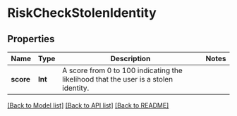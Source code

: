 # RiskCheckStolenIdentity

## Properties
Name | Type | Description | Notes
------------ | ------------- | ------------- | -------------
**score** | **Int** | A score from 0 to 100 indicating the likelihood that the user is a stolen identity. | 

[[Back to Model list]](../README.md#documentation-for-models) [[Back to API list]](../README.md#documentation-for-api-endpoints) [[Back to README]](../README.md)



